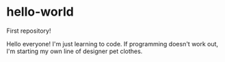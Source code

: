 # hello-world
First repository! 

Hello everyone! I'm just learning to code. If programming doesn't work out, I'm starting my own line of designer pet clothes. 
